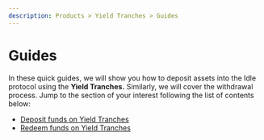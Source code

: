 ```yaml
---
description: Products > Yield Tranches > Guides
---
```


# Guides

In these quick guides, we will show you how to deposit assets into the Idle protocol using the **Yield Tranches.** Similarly, we will cover the withdrawal process. Jump to the section of your interest following the list of contents below:

* [Deposit funds on Yield Tranches](broken-reference)
* [Redeem funds on Yield Tranches](broken-reference)
